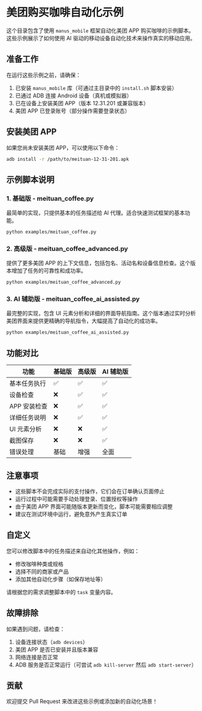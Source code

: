 # 美团购买咖啡自动化示例

这个目录包含了使用 `manus_mobile` 框架自动化美团 APP 购买咖啡的示例脚本。这些示例展示了如何使用 AI 驱动的移动设备自动化技术来操作真实的移动应用。

## 准备工作

在运行这些示例之前，请确保：

1. 已安装 `manus_mobile` 库（可通过主目录中的 `install.sh` 脚本安装）
2. 已通过 ADB 连接 Android 设备（真机或模拟器）
3. 已在设备上安装美团 APP（版本 12.31.201 或兼容版本）
4. 美团 APP 已登录账号（部分操作需要登录状态）

## 安装美团 APP

如果您尚未安装美团 APP，可以使用以下命令：

```bash
adb install -r /path/to/meituan-12-31-201.apk
```

## 示例脚本说明

### 1. 基础版 - meituan_coffee.py

最简单的实现，只提供基本的任务描述给 AI 代理。适合快速测试框架的基本功能。

```bash
python examples/meituan_coffee.py
```

### 2. 高级版 - meituan_coffee_advanced.py

提供了更多美团 APP 的上下文信息，包括包名、活动名和设备信息检查。这个版本增加了任务的可靠性和成功率。

```bash
python examples/meituan_coffee_advanced.py
```

### 3. AI 辅助版 - meituan_coffee_ai_assisted.py

最完整的实现，包含 UI 元素分析和详细的界面导航指南。这个版本通过实时分析美团界面来提供更精确的导航指令，大幅提高了自动化的成功率。

```bash
python examples/meituan_coffee_ai_assisted.py
```

## 功能对比

| 功能 | 基础版 | 高级版 | AI 辅助版 |
|------|-------|-------|----------|
| 基本任务执行 | ✅ | ✅ | ✅ |
| 设备检查 | ❌ | ✅ | ✅ |
| APP 安装检查 | ❌ | ✅ | ✅ |
| 详细任务说明 | ❌ | ✅ | ✅ |
| UI 元素分析 | ❌ | ❌ | ✅ |
| 截图保存 | ❌ | ❌ | ✅ |
| 错误处理 | 基础 | 增强 | 全面 |

## 注意事项

- 这些脚本不会完成实际的支付操作，它们会在订单确认页面停止
- 运行过程中可能需要手动处理登录、位置授权等操作
- 由于美团 APP 界面可能随版本更新而变化，脚本可能需要相应调整
- 建议在测试环境中运行，避免意外产生真实订单

## 自定义

您可以修改脚本中的任务描述来自动化其他操作，例如：

- 修改咖啡种类或规格
- 选择不同的商家或产品
- 添加其他自动化步骤（如保存地址等）

请根据您的需求调整脚本中的 `task` 变量内容。

## 故障排除

如果遇到问题，请检查：

1. 设备连接状态（`adb devices`）
2. 美团 APP 是否已安装并且版本兼容
3. 网络连接是否正常
4. ADB 服务是否正常运行（可尝试 `adb kill-server` 然后 `adb start-server`）

## 贡献

欢迎提交 Pull Request 来改进这些示例或添加新的自动化场景！ 